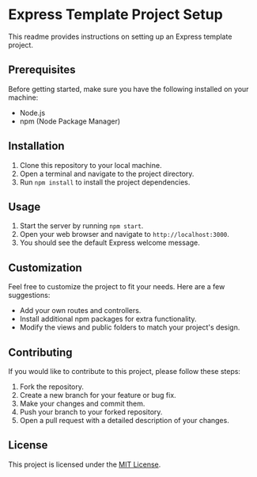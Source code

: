 # Express Template Project Setup

This readme provides instructions on setting up an Express template project.

## Prerequisites
Before getting started, make sure you have the following installed on your machine:
- Node.js
- npm (Node Package Manager)

## Installation
1. Clone this repository to your local machine.
2. Open a terminal and navigate to the project directory.
3. Run `npm install` to install the project dependencies.

## Usage
1. Start the server by running `npm start`.
2. Open your web browser and navigate to `http://localhost:3000`.
3. You should see the default Express welcome message.

## Customization
Feel free to customize the project to fit your needs. Here are a few suggestions:
- Add your own routes and controllers.
- Install additional npm packages for extra functionality.
- Modify the views and public folders to match your project's design.

## Contributing
If you would like to contribute to this project, please follow these steps:
1. Fork the repository.
2. Create a new branch for your feature or bug fix.
3. Make your changes and commit them.
4. Push your branch to your forked repository.
5. Open a pull request with a detailed description of your changes.

## License
This project is licensed under the [MIT License](LICENSE).
